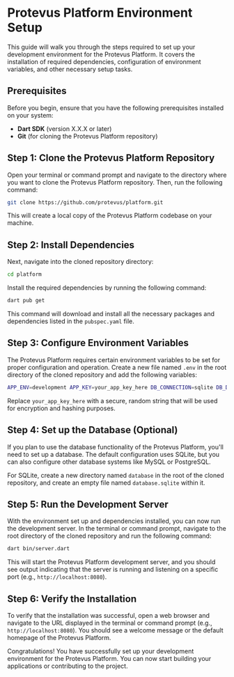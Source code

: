 # Protevus Platform Environment Setup

This guide will walk you through the steps required to set up your development environment for the Protevus Platform. It covers the installation of required dependencies, configuration of environment variables, and other necessary setup tasks.

## Prerequisites

Before you begin, ensure that you have the following prerequisites installed on your system:

- **Dart SDK** (version X.X.X or later)
- **Git** (for cloning the Protevus Platform repository)

## Step 1: Clone the Protevus Platform Repository

Open your terminal or command prompt and navigate to the directory where you want to clone the Protevus Platform repository. Then, run the following command:

~~~bash
git clone https://github.com/protevus/platform.git
~~~

This will create a local copy of the Protevus Platform codebase on your machine.

## Step 2: Install Dependencies

Next, navigate into the cloned repository directory:

~~~bash
cd platform
~~~

Install the required dependencies by running the following command:

~~~bash
dart pub get
~~~

This command will download and install all the necessary packages and dependencies listed in the `pubspec.yaml` file.

## Step 3: Configure Environment Variables

The Protevus Platform requires certain environment variables to be set for proper configuration and operation. Create a new file named `.env` in the root directory of the cloned repository and add the following variables:

~~~bash
APP_ENV=development APP_KEY=your_app_key_here DB_CONNECTION=sqlite DB_DATABASE=database/database.sqlite
~~~

Replace `your_app_key_here` with a secure, random string that will be used for encryption and hashing purposes.

## Step 4: Set up the Database (Optional)

If you plan to use the database functionality of the Protevus Platform, you'll need to set up a database. The default configuration uses SQLite, but you can also configure other database systems like MySQL or PostgreSQL.

For SQLite, create a new directory named `database` in the root of the cloned repository, and create an empty file named `database.sqlite` within it.

## Step 5: Run the Development Server

With the environment set up and dependencies installed, you can now run the development server. In the terminal or command prompt, navigate to the root directory of the cloned repository and run the following command:

~~~bash
dart bin/server.dart
~~~

This will start the Protevus Platform development server, and you should see output indicating that the server is running and listening on a specific port (e.g., `http://localhost:8080`).

## Step 6: Verify the Installation

To verify that the installation was successful, open a web browser and navigate to the URL displayed in the terminal or command prompt (e.g., `http://localhost:8080`). You should see a welcome message or the default homepage of the Protevus Platform.

Congratulations! You have successfully set up your development environment for the Protevus Platform. You can now start building your applications or contributing to the project.



